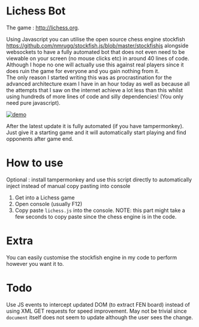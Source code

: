 # Lichess Bot
The game : http://lichess.org.

Using Javascript you can utilise the open source chess engine stockfish https://github.com/nmrugg/stockfish.js/blob/master/stockfishjs alongside websockets to have a fully automated bot that does not even need to be viewable on your screen (no mouse clicks etc) in around 40 lines of code.
Although I hope no one will actually use this against real players since it does ruin the game for everyone and you gain nothing from it.   
The only reason I started writing this was as procrastination for the advanced architecture exam I have in an hour today as well as because all the attempts that I saw on the internet achieve a lot less than this whilst using hundreds of more lines of code and silly dependencies! (You only need pure javascript).

[![demo](https://img.youtube.com/vi/6XTYFbyaXzE/0.jpg)](https://www.youtube.com/watch?v=6XTYFbyaXzE)

After the latest update it is fully automated (if you have tampermonkey).   Just give it a starting game and it will automatically start playing and find opponents after game end. 


# How to use
Optional : install tampermonkey and use this script directly to automatically inject instead of manual copy pasting into console
1. Get into a Lichess game
2. Open console (usually F12)
3. Copy paste ```lichess.js``` into the console.   NOTE: this part might take a few seconds to copy paste since the chess engine is in the code.

# Extra
You can easily customise the stockfish engine in my code to perform however you want it to.

# Todo
Use JS events to intercept updated DOM (to extract FEN board) instead of using XML GET requests for speed improvement.   May not be trivial since ```document``` itself does not seem to update although the user sees the change.
